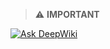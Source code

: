 >⚠️ **IMPORTANT**

[![Ask DeepWiki](https://deepwiki.com/badge.svg)](https://deepwiki.com/AndresT3086/Hotel-_Application)
